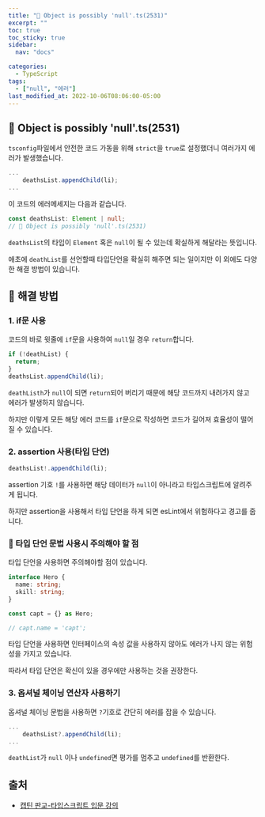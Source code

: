 ```yaml
---
title: "🚨 Object is possibly 'null'.ts(2531)"
excerpt: ""
toc: true
toc_sticky: true
sidebar:
  nav: "docs"

categories:
  - TypeScript
tags:
  - ["null", "에러"]
last_modified_at: 2022-10-06T08:06:00-05:00
---
```


## 🚨 Object is possibly 'null'.ts(2531)

`tsconfig`파일에서 안전한 코드 가동을 위해 `strict`을 `true`로 설정했더니 여러가지 에러가 발생했습니다.

```ts
...
    deathsList.appendChild(li);
...
```

이 코드의 에러메세지는 다음과 같습니다.

```ts
const deathsList: Element | null;
// 🚨 Object is possibly 'null'.ts(2531)
```

`deathsList`의 타입이 `Element` 혹은 `null`이 될 수 있는데 확실하게 해달라는 뜻입니다.

애초에 `deathList`를 선언할때 타입단언을 확실히 해주면 되는 일이지만 이 외에도 다양한 해결 방법이 있습니다.

## 🔨 해결 방법

### 1. if문 사용

코드의 바로 윗줄에 `if`문을 사용하여 `null`일 경우 `return`합니다.

```ts
if (!deathList) {
  return;
}
deathsList.appendChild(li);
```

`deathListh`가 `null`이 되면 `return`되어 버리기 때문에 해당 코드까지 내려가지 않고 에러가 발생하지 않습니다.

하지만 이렇게 모든 해당 에러 코드를 `if`문으로 작성하면 코드가 길어져 효율성이 떨어질 수 있습니다.

### 2. assertion 사용(타입 단언)

```ts
deathsList!.appendChild(li);
```

assertion 기호 `!`를 사용하면 해당 데이터가 `null`이 아니라고 타입스크립트에 알려주게 됩니다.

하지만 assertion을 사용해서 타입 단언을 하게 되면 esLint에서 위험하다고 경고를 줍니다.

### 📌 타입 단언 문법 사용시 주의해야 할 점

타입 단언을 사용하면 주의해야할 점이 있습니다.

```ts
interface Hero {
  name: string;
  skill: string;
}

const capt = {} as Hero;

// capt.name = 'capt';
```

타입 단언을 사용하면 인터페이스의 속성 값을 사용하지 않아도 에러가 나지 않는 위험성을 가지고 있습니다.

따라서 타입 단언은 확신이 있을 경우에만 사용하는 것을 권장한다.

### 3. 옵셔널 체이닝 연산자 사용하기

옵셔널 체이닝 문법을 사용하면 `?`기호로 간단히 에러를 잡을 수 있습니다.

```ts
...
    deathsList?.appendChild(li);
...
```

`deathList`가 `null` 이나 `undefined`면 평가를 멈추고 `undefined`를 반환한다.

## 출처

- [캡틴 판교-타입스크립트 입문 강의](https://www.inflearn.com/course/%ED%83%80%EC%9E%85%EC%8A%A4%ED%81%AC%EB%A6%BD%ED%8A%B8-%EC%9E%85%EB%AC%B8/dashboard)
